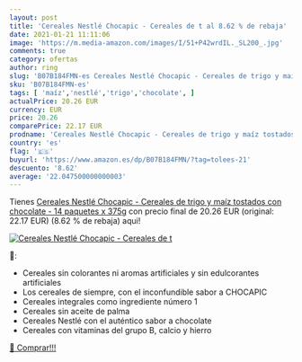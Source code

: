 ```yaml
---
layout: post
title: 'Cereales Nestlé Chocapic - Cereales de t al 8.62 % de rebaja'
date: 2021-01-21 11:11:06
image: 'https://m.media-amazon.com/images/I/51+P42wrdIL._SL200_.jpg'
comments: true
category: ofertas
author: ring
slug: 'B07B184FMN-es Cereales Nestlé Chocapic - Cereales de trigo y maíz...'
sku: 'B07B184FMN-es'
tags: [ 'maíz','nestlé','trigo','chocolate', ]
actualPrice: 20.26 EUR
currency: EUR
price: 20.26
comparePrice: 22.17 EUR
prodname: 'Cereales Nestlé Chocapic - Cereales de trigo y maíz tostados con chocolate - 14 paquetes x 375g'
country: 'es'
flag: '🇪🇸'
buyurl: 'https://www.amazon.es/dp/B07B184FMN/?tag=tolees-21'
descuento: '8.62'
average: '22.047500000000003'
---
```


Tienes [Cereales Nestlé Chocapic - Cereales de trigo y maíz tostados con chocolate - 14 paquetes x 375g](https://www.amazon.es/dp/B07B184FMN/?tag=tolees-21) con precio final de  20.26 EUR (original: 22.17 EUR) (8.62 %  de rebaja) aqui!

[![Cereales Nestlé Chocapic - Cereales de t](https://m.media-amazon.com/images/I/51+P42wrdIL._SL200_.jpg)](https://www.amazon.es/dp/B07B184FMN/?tag=tolees-21)

🔎:

- Cereales sin colorantes ni aromas artificiales y sin edulcorantes artificiales
- Los cereales de siempre, con el inconfundible sabor a CHOCAPIC
- Cereales integrales como ingrediente número 1
- Cereales sin aceite de palma
- Cereales Nestlé con el auténtico sabor a chocolate
- Cereales con vitaminas del grupo B, calcio y hierro

[🛒 Comprar!!!](https://www.amazon.es/dp/B07B184FMN/?tag=tolees-21)
